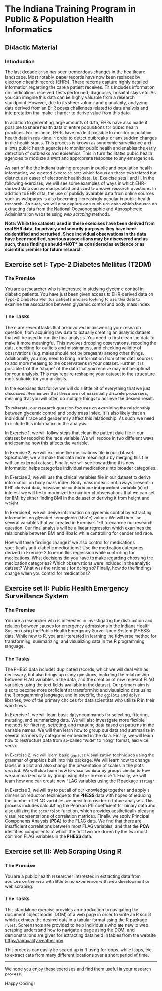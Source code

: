 # The Indiana Training Program in Public & Population Health Informatics
## Didactic Material
### Introduction

The last decade or so has seen tremendous changes in the healthcare landscape. Most notably, paper records have now been replaced by electronic health records (EHRs). These records capture highly detailed information regarding the care a patient receives. This includes information on medications received, tests performed, diagnoses, hospital stays etc. As you can imagine this data can be highly valuable from a research standpoint. However, due to its sheer volume and granularity, analyzing data derived from an EHR poses challenges related to data analysis and interpretation that make it harder to derive value from this data. 

In addition to generating large amounts of data, EHRs have also made it possible to share health data of entire populations for public health practices. For instance, EHRs have made it possible to monitor population health data in real-time in order to detect outbreaks, or any sudden changes in the health status. This process is known as syndromic surveillance and allows public health agencies to monitor public health and enables the early detection of outbreaks and epidemics. This in turn facilitates public health agencies to  mobilize a swift and appropriate response to any emergencies. 

As part of the the Indiana training program in public and population health informatics, we created excercise sets which focus on these two related but distinct use cases of electronic health data, i.e. Exercise sets I and II. In the following exercises, we will see some examples of ways in which EHR-derived data can be manipulated and used to answer research questions. In addition to EHR data, the use of publicly available data from online sources such as webpages is also becoming increasingly popular in public health research. As such, we will also explore one such use case which focuses on extracting data from the National Oceaonographic and Atmosphereic Administration website using _web scraping_ methods.


**Note: While the datasets used in these exercises have been derived from real EHR data, for privacy and security purposes they have been deidentified and perturbed. Since individual observations in the data have been modified, spurious associations may be discovered and as such, these findings should \*NOT\* be considered as evidence or as scientific premise for future research.**

## Exercise set I: Type-2 Diabetes Mellitus (T2DM)
### The Premise
You are a researcher who is interested in studying glycemic control in diabetic patients. You have just been given access to EHR-derived data on Type-2 Diabetes Mellitus patients and are looking to use this data to examine the association between glycemic control and body mass index.

### The Tasks
There are several tasks that are involved in answering your research question, from acquiring raw data to actually creating an analytic dataset that will be used to run the final analysis. You need to first clean the data to make it more meaningful. This involves dropping observations, recoding the data, checking for outliers and missingness, and checking validity of observations (e.g. males should not be pregnant) among other things. Additionally, you may need to bring in information from other data sources to add more meaning to the observations in your dataset. Further, it is possible that the "shape" of the data that you receive may not be optimal for your analysis. This may require reshaping your dataset to the strucuture most suitable for your analysis.

In the exercises that follow we will do a little bit of everything that we just discussed. Remember that these are not essentially discrete processes, meaning that you will often do multiple things to achieve the desired result.

To reiterate, our research question focuses on examining the relationship between glycemic control and body mass index. It is also likely that an individual's race and gender may affect this relationship. As such, we need to include this information in the analysis. 

In Exercise 1, we will follow steps that clean the patient data file in our dataset by recoding the race variable. We will recode in two different ways and examine how this affects the variable.

In Exercise 2, we will examine the medications file in our dataset. Specifically, we will make this data more meaningful by merging this file with an external dataset. Finally, we will see how adding this new information helps categorize individual medications into broader categories.

In Exercise 3, we will use the clinical variables file in our dataset to derive information on body mass index. Body mass index is not always present in EHR-derived data, however, since this is our independent variable (x) of interest we will try to maximize the number of observations that we can get for BMI by either finding BMI in the dataset or deriving it from height and weight.

In Exercise 4, we will derive information on glycemic control by extracting information on glycated hemoglobin (hba1c) values. We will then use several variables that we created in Exercises 1-3 to examine our research question. Our final analysis will be a linear regression which examines the relationship between BMI and Hba1c while controlling for gender and race. 

How will these findings change if we also control for medications, specifically anti-diabetic medications? Use the medication categories derived in Exercise 2 to rerun this regression while controlling for medications. What decisions did you have to make regarding choosing the medication categories? Which observations were included in the analytic dataset? What was the rationale for doing so? Finally, how do the findings change when you control for medications?

## Exercise set II: Public Health Emergency Surveillance System
### The Premise
You are a researcher who is interested in investigating the distribution and relation between causes for emergency admissions in the Indiana Health System using the Public Health Emergency Surveillance System (PHESS) data. While new to R, you are interested in learning the tidyverse method for transforming, summarizing, and visualizing data in the R programming language.

### The Tasks
The PHESS data includes duplicated records, which we will deal with as necessary, but also brings up many questions, including the relationship between FLAG variables in the data, and the creation of new relevant FLAG variables using the text fields available in the dataset. Our primary aim is also to become more proficient at transforming and visualizing data using the R programming language, and in specific, the `ggplot2` and `dplyr` libraries, two of the primary choices for data scientists who utilize R in their workflows.

In Exercise 1, we will learn basic `dplyr` commands for selecting, filtering, mutating, and summarizing data. We will also investigate more flexible methods for filtering, selecting, and mutating data based on patterns in the variable names. We will then learn how to group our data and summarize in several manners by categories embedded in the data. Finally, we will learn how to restructure data from so-called “wide” to “long” format, and vice versa.

In Exercise 2, we will learn basic `ggplot2` visualization techniques using the grammar of graphics built into this package. We will learn how to change labels in a plot and also change the presentation of scales in the plots created. We will also learn how to visualize data by groups similar to how we summarized data by group using `dplyr` in exercise 1. Finally, we will learn how one can create new FLAG variables using the R package `stringr`.

In Exercise 3, we will try to put all of our knowledge together and apply a dimension reduction technique to the **PHESS** data with hopes of reducing the number of FLAG variables we need to consider in future analyses. This process includes calculating the Pearson Phi coefficient for binary data and also utilizing the `ggcorrplot` function, which provides aesthetically pleasing visual representations of correlation matrices. Finally, we apply Principal Components Analysis (**PCA**) to the FLAG data. We find that there are insufficient correlations between most FLAG variables, and that the **PCA** identifies components of which the first two are driven by the two most common FLAG variables in the **PHESS** data.

## Exercise set III: Web Scraping Using R  
### The Premise  
You are a public health researcher interested in extracting data from sources on the web with little to no experience with web development or web scraping.

### The Tasks  
This standalone exercise provides an introduction to navigating the document object model (DOM) of a web page in order to write an R script which extracts the desired data in a tabular format using the R package `rvest`. Screenshots are provided to help individuals who are new to web scraping understand how to navigate a page using the DOM, and demonstrations are given for extracting data held in tables from the website https://airquality.weather.gov

This process can easily be scaled up in R using for loops, while loops, etc. to extract data from many different locations over a short period of time.  

****  
We hope you enjoy these exercises and find them useful in your research process. 

Happy Coding!
